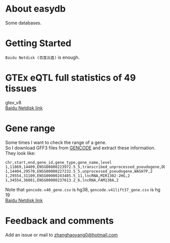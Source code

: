 
# About easydb
Some databases.

# Getting Started
`Baidu Netdisk (百度云盘)` is enough.

# GTEx eQTL full statistics of 49 tissues
gtex_v8  
[Baidu Netdisk link](https://pan.baidu.com/s/1qftsHsB4KvkOPdyue6NdTw?pwd=0i25)

# Gene range
Some times I want to check the range of a gene.  
So I download GFF3 files from [GENCODE](https://www.gencodegenes.org/human/) and extract these information.  
They look like:
```
chr,start,end,gene_id,gene_type,gene_name,level
1,11869,14409,ENSG00000223972.5_5,transcribed_unprocessed_pseudogene,DDX11L1,2
1,14404,29570,ENSG00000227232.5_5,unprocessed_pseudogene,WASH7P,2
1,29554,31109,ENSG00000243485.5_11,lncRNA,MIR1302-2HG,2
1,34554,36081,ENSG00000237613.2_6,lncRNA,FAM138A,2
```
Note that `gencode.v40_gene.csv` is hg38, `gencode.v41lift37_gene.csv` is hg 19  
[Baidu Netdisk link](https://pan.baidu.com/s/1Uff6RkodJutqveI6vZOZRA?pwd=rzgy)

# Feedback and comments
Add an issue or mail to zhanghaoyang0@hotmail.com
